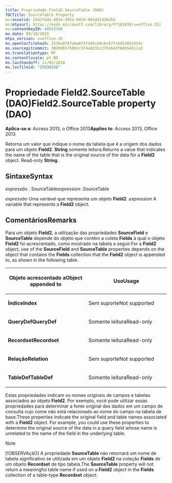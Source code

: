 ```yaml
---
title: Propriedade Field2.SourceTable (DAO)
TOCTitle: SourceTable Property
ms:assetid: 24d2fdda-d924-d95e-8458-063dd1d36d5d
ms:mtpsurl: https://msdn.microsoft.com/library/Ff191839(v=office.15)
ms:contentKeyID: 48543768
ms.date: 09/18/2015
mtps_version: v=office.15
ms.openlocfilehash: 253be078fa6a8f5fdd4cb0c6c67fc6d5385e554c
ms.sourcegitcommit: 38d0db57580cc5f4a0231c27b1643f8db5431ca3
ms.translationtype: MT
ms.contentlocale: pt-BR
ms.lasthandoff: 11/02/2018
ms.locfileid: "25936536"
---
```

# <a name="field2sourcetable-property-dao"></a><span data-ttu-id="91aba-102">Propriedade Field2.SourceTable (DAO)</span><span class="sxs-lookup"><span data-stu-id="91aba-102">Field2.SourceTable property (DAO)</span></span>


<span data-ttu-id="91aba-103">**Aplica-se a**: Access 2013, o Office 2013</span><span class="sxs-lookup"><span data-stu-id="91aba-103">**Applies to**: Access 2013, Office 2013</span></span>

<span data-ttu-id="91aba-p101">Retorna um valor que indique o nome da tabela que é a origem dos dados para um objeto **Field2**. **String** somente leitura.</span><span class="sxs-lookup"><span data-stu-id="91aba-p101">Returns a value that indicates the name of the table that is the original source of the data for a **Field2** object. Read-only **String**.</span></span>

## <a name="syntax"></a><span data-ttu-id="91aba-106">Sintaxe</span><span class="sxs-lookup"><span data-stu-id="91aba-106">Syntax</span></span>

<span data-ttu-id="91aba-107">*expressão* . SourceTable</span><span class="sxs-lookup"><span data-stu-id="91aba-107">*expression* .SourceTable</span></span>

<span data-ttu-id="91aba-108">*expressão* Uma variável que representa um objeto **Field2** .</span><span class="sxs-lookup"><span data-stu-id="91aba-108">*expression* A variable that represents a **Field2** object.</span></span>

## <a name="remarks"></a><span data-ttu-id="91aba-109">Comentários</span><span class="sxs-lookup"><span data-stu-id="91aba-109">Remarks</span></span>

<span data-ttu-id="91aba-110">Para um objeto **Field2**, a utilização das propriedades **SourceField** e **SourceTable** depende do objeto que contém a coleta **Fields** à qual o objeto **Field2** foi acrescentado, como mostrado na tabela a seguir.</span><span class="sxs-lookup"><span data-stu-id="91aba-110">For a **Field2** object, use of the **SourceField** and **SourceTable** properties depends on the object that contains the **Fields** collection that the **Field2** object is appended to, as shown in the following table.</span></span>

<table>
<colgroup>
<col style="width: 50%" />
<col style="width: 50%" />
</colgroup>
<thead>
<tr class="header">
<th><p><span data-ttu-id="91aba-111">Objeto acrescentado a</span><span class="sxs-lookup"><span data-stu-id="91aba-111">Object appended to</span></span></p></th>
<th><p><span data-ttu-id="91aba-112">Uso</span><span class="sxs-lookup"><span data-stu-id="91aba-112">Usage</span></span></p></th>
</tr>
</thead>
<tbody>
<tr class="odd">
<td><p><span data-ttu-id="91aba-113"><strong>Índice</strong></span><span class="sxs-lookup"><span data-stu-id="91aba-113"><strong>Index</strong></span></span></p></td>
<td><p><span data-ttu-id="91aba-114">Sem suporte</span><span class="sxs-lookup"><span data-stu-id="91aba-114">Not supported</span></span></p></td>
</tr>
<tr class="even">
<td><p><span data-ttu-id="91aba-115"><strong>QueryDef</strong></span><span class="sxs-lookup"><span data-stu-id="91aba-115"><strong>QueryDef</strong></span></span></p></td>
<td><p><span data-ttu-id="91aba-116">Somente leitura</span><span class="sxs-lookup"><span data-stu-id="91aba-116">Read-only</span></span></p></td>
</tr>
<tr class="odd">
<td><p><span data-ttu-id="91aba-117"><strong>Recordset</strong></span><span class="sxs-lookup"><span data-stu-id="91aba-117"><strong>Recordset</strong></span></span></p></td>
<td><p><span data-ttu-id="91aba-118">Somente leitura</span><span class="sxs-lookup"><span data-stu-id="91aba-118">Read-only</span></span></p></td>
</tr>
<tr class="even">
<td><p><span data-ttu-id="91aba-119"><strong>Relação</strong></span><span class="sxs-lookup"><span data-stu-id="91aba-119"><strong>Relation</strong></span></span></p></td>
<td><p><span data-ttu-id="91aba-120">Sem suporte</span><span class="sxs-lookup"><span data-stu-id="91aba-120">Not supported</span></span></p></td>
</tr>
<tr class="odd">
<td><p><span data-ttu-id="91aba-121"><strong>TableDef</strong></span><span class="sxs-lookup"><span data-stu-id="91aba-121"><strong>TableDef</strong></span></span></p></td>
<td><p><span data-ttu-id="91aba-122">Somente leitura</span><span class="sxs-lookup"><span data-stu-id="91aba-122">Read-only</span></span></p></td>
</tr>
</tbody>
</table>


<span data-ttu-id="91aba-p102">Estas propriedades indicam os nomes originais de campos e tabelas associados ao objeto **Field2**. Por exemplo, você pode utilizar essas propriedades para determinar a fonte original dos dados em um campo de consulta cujo nome não está relacionado ao nome do campo na tabela de base.</span><span class="sxs-lookup"><span data-stu-id="91aba-p102">These properties indicate the original field and table names associated with a **Field2** object. For example, you could use these properties to determine the original source of the data in a query field whose name is unrelated to the name of the field in the underlying table.</span></span>


> [!NOTE]
> <span data-ttu-id="91aba-125">[!OBSERVAçãO] A propriedade **SourceTable** não retornará um nome de tabela significativo se utilizada em um objeto **Field2** na coleção **Fields** de um objeto **Recordset** de tipo tabela.</span><span class="sxs-lookup"><span data-stu-id="91aba-125">The **SourceTable** property will not return a meaningful table name if used on a **Field2** object in the **Fields** collection of a table-type **Recordset** object.</span></span>


